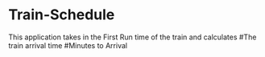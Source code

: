 # Train-Schedule

This application takes in the First Run time of the train and calculates 
    #The train arrival time
    #Minutes to Arrival


